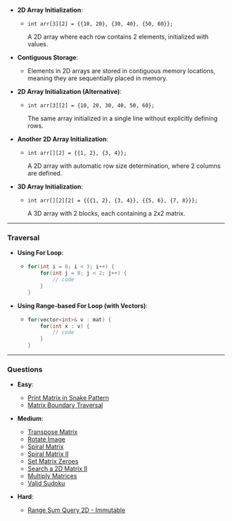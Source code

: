 - **2D Array Initialization**:
  - `int arr[3][2] = {{10, 20}, {30, 40}, {50, 60}};`
  
    A 2D array where each row contains 2 elements, initialized with values.

- **Contiguous Storage**:
  - Elements in 2D arrays are stored in contiguous memory locations, meaning they are sequentially placed in memory.

- **2D Array Initialization (Alternative)**:
  - `int arr[3][2] = {10, 20, 30, 40, 50, 60};`
    
    The same array initialized in a single line without explicitly defining rows.

- **Another 2D Array Initialization**:
  - `int arr[][2] = {{1, 2}, {3, 4}};`
    
    A 2D array with automatic row size determination, where 2 columns are defined.

- **3D Array Initialization**:
  - `int arr[][2][2] = {{{1, 2}, {3, 4}}, {{5, 6}, {7, 8}}};`
    
    A 3D array with 2 blocks, each containing a 2x2 matrix.

---

### **Traversal**

- **Using For Loop**:
  - ```cpp
    for(int i = 0; i < 3; i++) {  
        for(int j = 0; j < 2; j++) {  
            // code  
        }  
    }
    ```

- **Using Range-based For Loop (with Vectors)**:
  - ```cpp
    for(vector<int>& v : mat) {  
        for(int x : v) {  
            // code  
        }  
    }
    ```

---

### **Questions**

- **Easy**:
  - [Print Matrix in Snake Pattern](https://www.geeksforgeeks.org/problems/print-matrix-in-snake-pattern-1587115621/1)
  - [Matrix Boundary Traversal](https://www.geeksforgeeks.org/problems/boundary-traversal-of-matrix-1587115620/0)

- **Medium**:
  - [Transpose Matrix](https://leetcode.com/problems/transpose-matrix/description/)
  - [Rotate Image](https://leetcode.com/problems/rotate-image/description/)
  - [Spiral Matrix](https://leetcode.com/problems/spiral-matrix/description/)
  - [Spiral Matrix II](https://leetcode.com/problems/spiral-matrix-ii/description/)
  - [Set Matrix Zeroes](https://leetcode.com/problems/set-matrix-zeroes/description/)
  - [Search a 2D Matrix II](https://leetcode.com/problems/search-a-2d-matrix-ii/description/)
  - [Multiply Matrices](https://www.geeksforgeeks.org/problems/multiply-matrices/1)
  - [Valid Sudoku](https://leetcode.com/problems/valid-sudoku/description/)

- **Hard**:
  - [Range Sum Query 2D - Immutable](https://leetcode.com/problems/range-sum-query-2d-immutable/description/)
